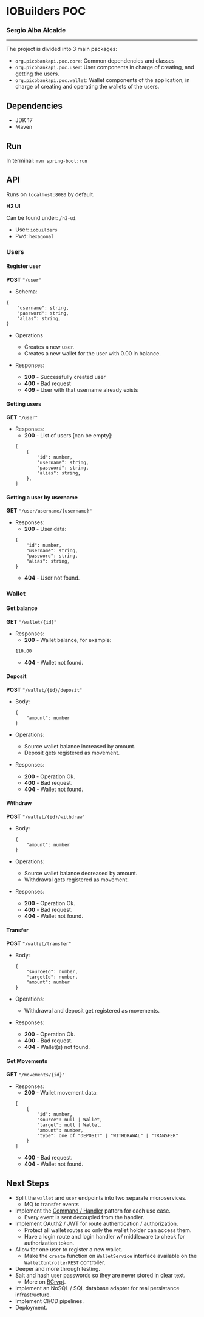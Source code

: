 # IOBuilders POC

### Sergio Alba Alcalde

---

The project is divided into 3 main packages:

- `org.picobankapi.poc.core`: Common dependencies and classes
- `org.picobankapi.poc.user`: User components in charge of creating, and getting the users.
- `org.picobankapi.poc.wallet`: Wallet components of the application, in charge of creating and operating the wallets of the users.

## Dependencies

- JDK 17
- Maven

## Run

In terminal: `mvn spring-boot:run`

## API

Runs on `localhost:8080` by default.

**H2 UI**

Can be found under: `/h2-ui`

- User: `iobuilders`
- Pwd: `hexagonal`

### Users

#### Register user

**POST** `"/user"`

- Schema:

```
{
    "username": string,
    "password": string,
    "alias": string,
}
```

- Operations

  - Creates a new user.
  - Creates a new wallet for the user with 0.00 in balance.

- Responses:
  - **200** - Successfully created user
  - **400** - Bad request
  - **409** - User with that username already exists

#### Getting users

**GET** `"/user"`

- Responses:
  - **200** - List of users [can be empty]:
  ```
  [
      {
          "id": number,
          "username": string,
          "password": string,
          "alias": string,
      },
  ]
  ```

#### Getting a user by username

**GET** `"/user/username/{username}"`

- Responses:
  - **200** - User data:
  ```
  {
      "id": number,
      "username": string,
      "password": string,
      "alias": string,
  }
  ```
  - **404** - User not found.

### Wallet

#### Get balance

**GET** `"/wallet/{id}"`

- Responses:
  - **200** - Wallet balance, for example:
  ```
  110.00
  ```
  - **404** - Wallet not found.

#### Deposit

**POST** `"/wallet/{id}/deposit"`

- Body:
  ```
  {
      "amount": number
  }
  ```
- Operations:

  - Source wallet balance increased by amount.
  - Deposit gets registered as movement.

- Responses:
  - **200** - Operation Ok.
  - **400** - Bad request.
  - **404** - Wallet not found.

#### Withdraw

**POST** `"/wallet/{id}/withdraw"`

- Body:

  ```
  {
      "amount": number
  }
  ```

- Operations:

  - Source wallet balance decreased by amount.
  - Withdrawal gets registered as movement.

- Responses:
  - **200** - Operation Ok.
  - **400** - Bad request.
  - **404** - Wallet not found.

#### Transfer

**POST** `"/wallet/transfer"`

- Body:
  ```
  {
      "sourceId": number,
      "targetId": number,
      "amount": number
  }
  ```
- Operations:

  - Withdrawal and deposit get registered as movements.

- Responses:
  - **200** - Operation Ok.
  - **400** - Bad request.
  - **404** - Wallet(s) not found.

#### Get Movements

**GET** `"/movements/{id}"`

- Responses:
  - **200** - Wallet movement data:
  ```
  [
      {
          "id": number,
          "source": null | Wallet,
          "target": null | Wallet,
          "amount": number,
          "type": one of "DEPOSIT" | "WITHDRAWAL" | "TRANSFER"
      }
  ]
  ```
  - **400** - Bad request.
  - **404** - Wallet not found.

## Next Steps

- Split the `wallet` and `user` endpoints into two separate microservices.
  - MQ to transfer events
- Implement the [Command / Handler](https://refactoring.guru/es/design-patterns/command) pattern for each use case.
  - Every event is sent decoupled from the handler.
- Implement OAuth2 / JWT for route authentication / authorization.
  - Protect all wallet routes so only the wallet holder can access them.
  - Have a login route and login handler w/ middleware to check for authorization token.
- Allow for one user to register a new wallet.
  - Make the `create` function on `WalletService` interface available on the `WalletControllerREST` controller.
- Deeper and more through testing.
- Salt and hash user passwords so they are never stored in clear text.
  - More on [BCrypt](https://docs.spring.io/spring-security/site/docs/current/api/org/springframework/security/crypto/bcrypt/BCrypt.html).
- Implement an NoSQL / SQL database adapter for real persistance infrastructure.
- Implement CI/CD pipelines.
- Deployment.

